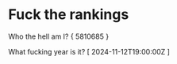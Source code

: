 # Fuck the rankings

Who the hell am I?
{ 5810685 }

What fucking year is it?
[ 2024-11-12T19:00:00Z ]
